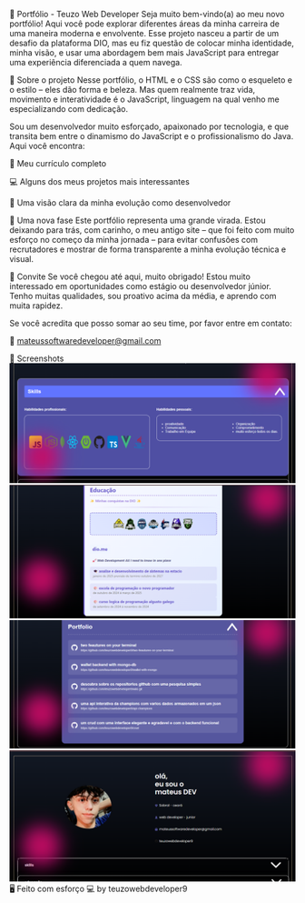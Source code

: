 💼 Portfólio - Teuzo Web Developer
Seja muito bem-vindo(a) ao meu novo portfólio!
Aqui você pode explorar diferentes áreas da minha carreira de uma maneira moderna e envolvente. Esse projeto nasceu a partir de um desafio da plataforma DIO, mas eu fiz questão de colocar minha identidade, minha visão, e usar uma abordagem bem mais JavaScript para entregar uma experiência diferenciada a quem navega.

🧠 Sobre o projeto
Nesse portfólio, o HTML e o CSS são como o esqueleto e o estilo – eles dão forma e beleza.
Mas quem realmente traz vida, movimento e interatividade é o JavaScript, linguagem na qual venho me especializando com dedicação.

Sou um desenvolvedor muito esforçado, apaixonado por tecnologia, e que transita bem entre o dinamismo do JavaScript e o profissionalismo do Java.
Aqui você encontra:

📄 Meu currículo completo

💻 Alguns dos meus projetos mais interessantes

🌟 Uma visão clara da minha evolução como desenvolvedor

📢 Uma nova fase
Este portfólio representa uma grande virada. Estou deixando para trás, com carinho, o meu antigo site – que foi feito com muito esforço no começo da minha jornada – para evitar confusões com recrutadores e mostrar de forma transparente a minha evolução técnica e visual.

🙌 Convite
Se você chegou até aqui, muito obrigado!
Estou muito interessado em oportunidades como estágio ou desenvolvedor júnior.
Tenho muitas qualidades, sou proativo acima da média, e aprendo com muita rapidez.

Se você acredita que posso somar ao seu time, por favor entre em contato:

📧 mateussoftwaredeveloper@gmail.com

📸 Screenshots
![alt text](README-IMAGES/image-1.png)
![alt text](README-IMAGES/image-2.png)
![alt text](README-IMAGES/image-3.png)
![alt text](README-IMAGES/image.png)
🖥️ 
Feito com esforço 💻
by teuzowebdeveloper9